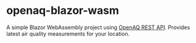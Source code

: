 # openaq-blazor-wasm
A simple Blazor WebAssembly project using [OpenAQ REST API](https://docs.openaq.org/). Provides latest air quality measurements for your location.
